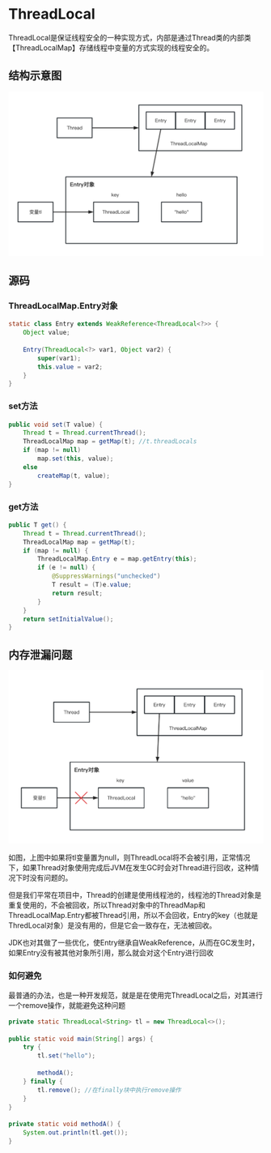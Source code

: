 # ThreadLocal

ThreadLocal是保证线程安全的一种实现方式，内部是通过Thread类的内部类【ThreadLocalMap】存储线程中变量的方式实现的线程安全的。

## 结构示意图

![ThreadLocal结构](/images/java_basics/thread/ThreadLocal结构.png)

## 源码

### ThreadLocalMap.Entry对象

```java
static class Entry extends WeakReference<ThreadLocal<?>> {
    Object value;

    Entry(ThreadLocal<?> var1, Object var2) {
        super(var1);
        this.value = var2;
    }
}
```

### set方法
```java
public void set(T value) {
    Thread t = Thread.currentThread();
    ThreadLocalMap map = getMap(t); //t.threadLocals
    if (map != null)
        map.set(this, value);
    else
        createMap(t, value);
}
```

### get方法
```java
public T get() {
    Thread t = Thread.currentThread();
    ThreadLocalMap map = getMap(t);
    if (map != null) {
        ThreadLocalMap.Entry e = map.getEntry(this);
        if (e != null) {
            @SuppressWarnings("unchecked")
            T result = (T)e.value;
            return result;
        }
    }
    return setInitialValue();
}
```

## 内存泄漏问题

![ThreadLocal内存泄漏](/images/java_basics/thread/ThreadLocal内存泄漏.png)

如图，上图中如果将tl变量置为null，则ThreadLocal将不会被引用，正常情况下，如果Thread对象使用完成后JVM在发生GC时会对Thread进行回收，这种情况下时没有问题的。

但是我们平常在项目中，Thread的创建是使用线程池的，线程池的Thread对象是重复使用的，不会被回收，所以Thread对象中的ThreadMap和ThreadLocalMap.Entry都被Thread引用，所以不会回收，Entry的key（也就是ThredLocal对象）是没有用的，但是它会一致存在，无法被回收。

JDK也对其做了一些优化，使Entry继承自WeakReference，从而在GC发生时，如果Entry没有被其他对象所引用，那么就会对这个Entry进行回收

### 如何避免
最普通的办法，也是一种开发规范，就是是在使用完ThreadLocal之后，对其进行一个remove操作，就能避免这种问题
```java
private static ThreadLocal<String> tl = new ThreadLocal<>();

public static void main(String[] args) {
    try {
        tl.set("hello");

        methodA();
    } finally {
        tl.remove(); //在finally块中执行remove操作
    }
}

private static void methodA() {
    System.out.println(tl.get());
}
```

